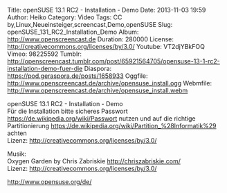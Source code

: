 Title: openSUSE 13.1 RC2 - Installation - Demo
Date: 2013-11-03 19:59
Author: Heiko
Category: Video
Tags: CC by,Linux,Neueinsteiger,screencast,Demo,openSUSE
Slug: openSUSE_131_RC2_Installation_Demo
Album: http://www.openscreencast.de
Duration: 280000
License: http://creativecommons.org/licenses/by/3.0/
Youtube: VT2djYBkFOQ
Vimeo: 98225592
Tumblr: http://openscreencast.tumblr.com/post/65921564705/opensuse-13-1-rc2-installation-demo-fuer-die
Diaspora: https://pod.geraspora.de/posts/1658933
Oggfile: http://www.openscreencast.de/archive/opensuse_install.ogg
Webmfile: http://www.openscreencast.de/archive/opensuse_install.webm

openSUSE 13.1 RC2 - Installation - Demo  
Für die Installation bitte sicheres Passwort
<https://de.wikipedia.org/wiki/Passwort> nutzen und auf die richtige
Partitionierung <https://de.wikipedia.org/wiki/Partition_%28Informatik%29>
achten  
Lizenz: <http://creativecommons.org/licenses/by/3.0/>  
  
Musik:  
Oxygen Garden by Chris Zabriskie <http://chriszabriskie.com/>  
Lizenz: <http://creativecommons.org/licenses/by/3.0/>  
  
<http://www.opensuse.org/de/>

